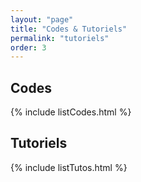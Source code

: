 ```yaml
---
layout: "page"
title: "Codes & Tutoriels"
permalink: "tutoriels"
order: 3
---
```


## Codes 

{% include listCodes.html %}

## Tutoriels

{% include listTutos.html %}
